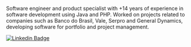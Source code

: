 Software engineer and product specialist with +14 years of experience in software development using Java and PHP. Worked on projects related to companies such as Banco do Brasil, Vale, Serpro and General Dynamics, developing software for portfolio and project management.

[![Linkedin Badge](https://img.shields.io/badge/-LinkedIn-blue?style=flat-square&logo=Linkedin&logoColor=white&link=https://www.linkedin.com/in/jeanbriesemeister/)](https://www.linkedin.com/in/jeanbriesemeister/)

